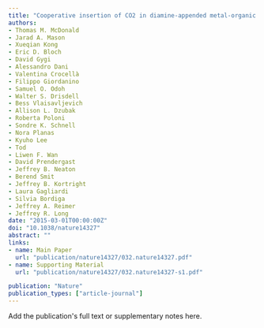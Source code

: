 ```yaml
---
title: "Cooperative insertion of CO2 in diamine-appended metal-organic frameworks"
authors:
- Thomas M. McDonald
- Jarad A. Mason
- Xueqian Kong
- Eric D. Bloch
- David Gygi
- Alessandro Dani
- Valentina Crocellà
- Filippo Giordanino
- Samuel O. Odoh
- Walter S. Drisdell
- Bess Vlaisavljevich
- Allison L. Dzubak
- Roberta Poloni
- Sondre K. Schnell
- Nora Planas
- Kyuho Lee
- Tod
- Liwen F. Wan
- David Prendergast
- Jeffrey B. Neaton
- Berend Smit
- Jeffrey B. Kortright
- Laura Gagliardi
- Silvia Bordiga
- Jeffrey A. Reimer
- Jeffrey R. Long
date: "2015-03-01T00:00:00Z"
doi: "10.1038/nature14327"
abstract: ""
links:
- name: Main Paper
  url: "publication/nature14327/032.nature14327.pdf" 
- name: Supporting Material
  url: "publication/nature14327/032.nature14327-s1.pdf" 

publication: "Nature"
publication_types: ["article-journal"]
---
```


Add the publication's full text or supplementary notes here.
